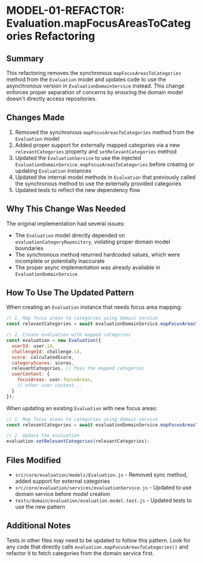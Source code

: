 # MODEL-01-REFACTOR: Evaluation.mapFocusAreasToCategories Refactoring

## Summary

This refactoring removes the synchronous `mapFocusAreasToCategories` method from the `Evaluation` model and updates code to use the asynchronous version in `EvaluationDomainService` instead. This change enforces proper separation of concerns by ensuring the domain model doesn't directly access repositories.

## Changes Made

1. Removed the synchronous `mapFocusAreasToCategories` method from the `Evaluation` model
2. Added proper support for externally mapped categories via a new `relevantCategories` property and `setRelevantCategories` method
3. Updated the `EvaluationService` to use the injected `EvaluationDomainService.mapFocusAreasToCategories` before creating or updating `Evaluation` instances
4. Updated the internal model methods in `Evaluation` that previously called the synchronous method to use the externally provided categories
5. Updated tests to reflect the new dependency flow

## Why This Change Was Needed

The original implementation had several issues:
- The `Evaluation` model directly depended on `evaluationCategoryRepository`, violating proper domain model boundaries
- The synchronous method returned hardcoded values, which were incomplete or potentially inaccurate
- The proper async implementation was already available in `EvaluationDomainService`

## How To Use The Updated Pattern

When creating an `Evaluation` instance that needs focus area mapping:

```javascript
// 1. Map focus areas to categories using domain service
const relevantCategories = await evaluationDomainService.mapFocusAreasToCategories(user.focusAreas);

// 2. Create evaluation with mapped categories
const evaluation = new Evaluation({
  userId: user.id,
  challengeId: challenge.id,
  score: calculatedScore,
  categoryScores: scores,
  relevantCategories, // Pass the mapped categories
  userContext: {
    focusAreas: user.focusAreas,
    // other user context...
  }
});
```

When updating an existing `Evaluation` with new focus areas:

```javascript
// 1. Map focus areas to categories using domain service
const relevantCategories = await evaluationDomainService.mapFocusAreasToCategories(newFocusAreas);

// 2. Update the evaluation
evaluation.setRelevantCategories(relevantCategories);
```

## Files Modified

- `src/core/evaluation/models/Evaluation.js` - Removed sync method, added support for external categories
- `src/core/evaluation/services/evaluationService.js` - Updated to use domain service before model creation
- `tests/domain/evaluation/evaluation.model.test.js` - Updated tests to use the new pattern

## Additional Notes

Tests in other files may need to be updated to follow this pattern. Look for any code that directly calls `evaluation.mapFocusAreasToCategories()` and refactor it to fetch categories from the domain service first. 